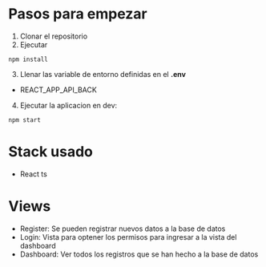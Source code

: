# Pasos para empezar

1. Clonar el repositorio
2. Ejecutar

```
npm install
```

3. Llenar las variable de entorno definidas en el **.env**

- REACT_APP_API_BACK

4. Ejecutar la aplicacion en dev:

```
npm start
```

# Stack usado

- React ts

# Views

- Register: Se pueden registrar nuevos datos a la base de datos
- Login: Vista para optener los permisos para ingresar a la vista del dashboard
- Dashboard: Ver todos los registros que se han hecho a la base de datos
